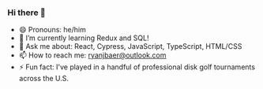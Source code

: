 ### Hi there 👋

- 😄 Pronouns: he/him
- 🌱 I’m currently learning Redux and SQL!
- 💬 Ask me about: React, Cypress, JavaScript, TypeScript, HTML/CSS
- 📫 How to reach me: ryanjbaer@outlook.com
- ⚡ Fun fact: I've played in a handful of professional disk golf tournaments across the U.S. 


